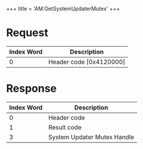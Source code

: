 +++
title = 'AM:GetSystemUpdaterMutex'
+++

# Request

| Index Word | Description               |
|------------|---------------------------|
| 0          | Header code \[0x4120000\] |

# Response

| Index Word | Description                 |
|------------|-----------------------------|
| 0          | Header code                 |
| 1          | Result code                 |
| 3          | System Updater Mutex Handle |
